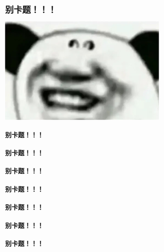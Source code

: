 # **别卡题！！！**

![别卡题](别卡题.jpg)

## **别卡题！！！**
## **别卡题！！！**
## **别卡题！！！**
## **别卡题！！！**
## **别卡题！！！**
## **别卡题！！！**
## **别卡题！！！**